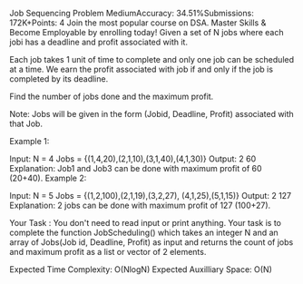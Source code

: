 Job Sequencing Problem
MediumAccuracy: 34.51%Submissions: 172K+Points: 4
Join the most popular course on DSA. Master Skills & Become Employable by enrolling today! 
Given a set of N jobs where each jobi has a deadline and profit associated with it.

Each job takes 1 unit of time to complete and only one job can be scheduled at a time. We earn the profit associated with job if and only if the job is completed by its deadline.

Find the number of jobs done and the maximum profit.

Note: Jobs will be given in the form (Jobid, Deadline, Profit) associated with that Job.


Example 1:

Input:
N = 4
Jobs = {(1,4,20),(2,1,10),(3,1,40),(4,1,30)}
Output:
2 60
Explanation:
Job1 and Job3 can be done with
maximum profit of 60 (20+40).
Example 2:

Input:
N = 5
Jobs = {(1,2,100),(2,1,19),(3,2,27),
        (4,1,25),(5,1,15)}
Output:
2 127
Explanation:
2 jobs can be done with
maximum profit of 127 (100+27).

Your Task :
You don't need to read input or print anything. Your task is to complete the function JobScheduling() which takes an integer N and an array of Jobs(Job id, Deadline, Profit) as input and returns the count of jobs and maximum profit as a list or vector of 2 elements.


Expected Time Complexity: O(NlogN)
Expected Auxilliary Space: O(N)